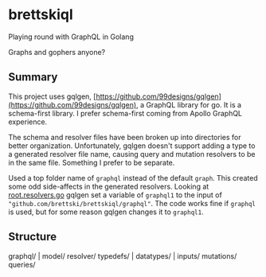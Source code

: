 # brettskiql

Playing round with GraphQL in Golang

Graphs and gophers anyone?

## Summary

This project uses gqlgen, [https://github.com/99designs/gqlgen](https://github.com/99designs/gqlgen), a GraphQL library for go. It is a schema-first library. I prefer schema-first coming from Apollo GraphQL experience.

The schema and resolver files have been broken up into directories for better organization. Unfortunately, gqlgen doesn't support adding a type to a generated resolver file name, causing query and mutation resolvers to be in the same file. Something I prefer to be separate.

Used a top folder name of `graphql` instead of the default `graph`. This created some odd side-affects in the generated resolvers. Looking at [root.resolvers.go](./graphql/resolver/root.resolvers.go) gqlgen set a variable of `graphql1` to the input of `"github.com/brettski/brettskiql/graphql"`. The code works fine if `graphql` is used, but for some reason gqlgen changes it to `graphql1`.

## Structure

graphql/
  |
  model/
  resolver/
  typedefs/
    |
    datatypes/
      |
      inputs/
    mutations/
    queries/
